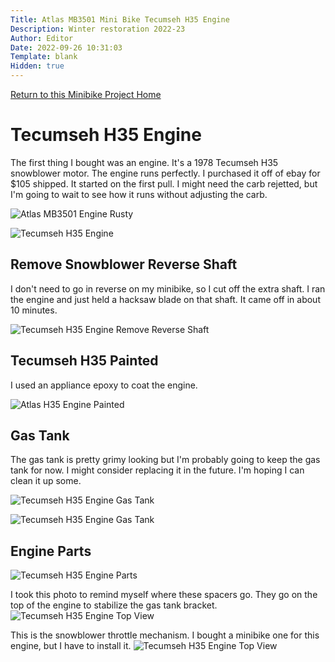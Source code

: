 ```yaml
---
Title: Atlas MB3501 Mini Bike Tecumseh H35 Engine
Description: Winter restoration 2022-23
Author: Editor
Date: 2022-09-26 10:31:03
Template: blank
Hidden: true
---
```


[Return to this Minibike Project Home](..)

# Tecumseh H35 Engine
The first thing I bought was an engine. It's a 1978 Tecumseh H35 snowblower motor. The engine runs perfectly. I purchased it off of ebay for $105 shipped. It started on the first pull. I might need the carb rejetted, but I'm going to wait to see how it runs without adjusting the carb. 

![Atlas MB3501 Engine Rusty](%assets_url%/minibike-atlas-tecumseh-h35.png)

![Tecumseh H35 Engine](%assets_url%/20221028-minibike-engine.png)

## Remove Snowblower Reverse Shaft
I don't need to go in reverse on my minibike, so I cut off the extra shaft. I ran the engine and just held a hacksaw blade on that shaft. It came off in about 10 minutes.

![Tecumseh H35 Engine Remove Reverse Shaft](%assets_url%/20221028-minibike-remove-reverse-shaft.png)

## Tecumseh H35 Painted
I used an appliance epoxy to coat the engine.

![Atlas H35 Engine Painted](%assets_url%/tecumseh-engine-35-painted.png)

## Gas Tank
The gas tank is pretty grimy looking but I'm probably going to keep the gas tank for now. I might consider replacing it in the future. I'm hoping I can clean it up some.

![Tecumseh H35 Engine Gas Tank](%assets_url%/20221028-minibike-gastank.png)

![Tecumseh H35 Engine Gas Tank](%assets_url%/20221028-minibike-gastank-1.png)

## Engine Parts
![Tecumseh H35 Engine Parts](%assets_url%/20221028-minibike-engine-parts.png)

I took this photo to remind myself where these spacers go. They go on the top of the engine to stabilize the gas tank bracket.
![Tecumseh H35 Engine Top View](%assets_url%/20221028-engine-top-spacers.png)

This is the snowblower throttle mechanism. I bought a minibike one for this engine, but I have to install it.
![Tecumseh H35 Engine Top View](%assets_url%/20221028-minibike-snowblower-throttle.png)
